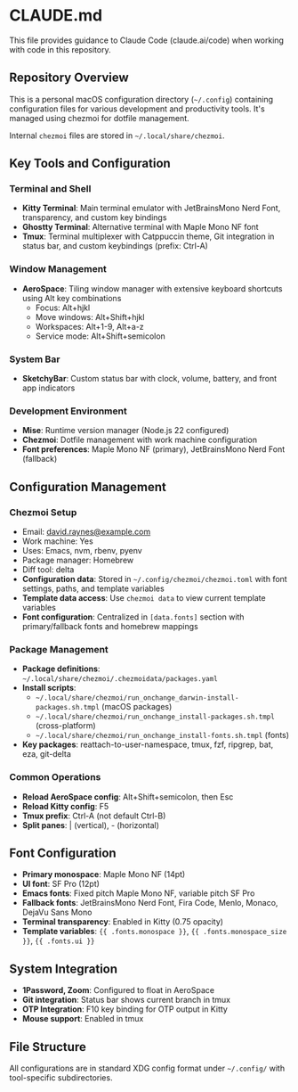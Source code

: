 # CLAUDE.md

This file provides guidance to Claude Code (claude.ai/code) when working with code in this repository.

## Repository Overview

This is a personal macOS configuration directory (`~/.config`) containing configuration files for various development and productivity tools. It's managed using chezmoi for dotfile management.

Internal `chezmoi` files are stored in `~/.local/share/chezmoi`.

## Key Tools and Configuration

### Terminal and Shell
- **Kitty Terminal**: Main terminal emulator with JetBrainsMono Nerd Font, transparency, and custom key bindings
- **Ghostty Terminal**: Alternative terminal with Maple Mono NF font
- **Tmux**: Terminal multiplexer with Catppuccin theme, Git integration in status bar, and custom keybindings (prefix: Ctrl-A)

### Window Management
- **AeroSpace**: Tiling window manager with extensive keyboard shortcuts using Alt key combinations
  - Focus: Alt+hjkl
  - Move windows: Alt+Shift+hjkl  
  - Workspaces: Alt+1-9, Alt+a-z
  - Service mode: Alt+Shift+semicolon

### System Bar
- **SketchyBar**: Custom status bar with clock, volume, battery, and front app indicators

### Development Environment
- **Mise**: Runtime version manager (Node.js 22 configured)
- **Chezmoi**: Dotfile management with work machine configuration
- **Font preferences**: Maple Mono NF (primary), JetBrainsMono Nerd Font (fallback)

## Configuration Management

### Chezmoi Setup
- Email: david.raynes@example.com
- Work machine: Yes
- Uses: Emacs, nvm, rbenv, pyenv
- Package manager: Homebrew
- Diff tool: delta
- **Configuration data**: Stored in `~/.config/chezmoi/chezmoi.toml` with font settings, paths, and template variables
- **Template data access**: Use `chezmoi data` to view current template variables
- **Font configuration**: Centralized in `[data.fonts]` section with primary/fallback fonts and homebrew mappings

### Package Management
- **Package definitions**: `~/.local/share/chezmoi/.chezmoidata/packages.yaml`
- **Install scripts**: 
  - `~/.local/share/chezmoi/run_onchange_darwin-install-packages.sh.tmpl` (macOS packages)
  - `~/.local/share/chezmoi/run_onchange_install-packages.sh.tmpl` (cross-platform)
  - `~/.local/share/chezmoi/run_onchange_install-fonts.sh.tmpl` (fonts)
- **Key packages**: reattach-to-user-namespace, tmux, fzf, ripgrep, bat, eza, git-delta

### Common Operations
- **Reload AeroSpace config**: Alt+Shift+semicolon, then Esc
- **Reload Kitty config**: F5
- **Tmux prefix**: Ctrl-A (not default Ctrl-B)
- **Split panes**: | (vertical), - (horizontal)

## Font Configuration
- **Primary monospace**: Maple Mono NF (14pt)
- **UI font**: SF Pro (12pt)
- **Emacs fonts**: Fixed pitch Maple Mono NF, variable pitch SF Pro
- **Fallback fonts**: JetBrainsMono Nerd Font, Fira Code, Menlo, Monaco, DejaVu Sans Mono
- **Terminal transparency**: Enabled in Kitty (0.75 opacity)
- **Template variables**: `{{ .fonts.monospace }}`, `{{ .fonts.monospace_size }}`, `{{ .fonts.ui }}`

## System Integration
- **1Password, Zoom**: Configured to float in AeroSpace
- **Git integration**: Status bar shows current branch in tmux
- **OTP Integration**: F10 key binding for OTP output in Kitty
- **Mouse support**: Enabled in tmux

## File Structure
All configurations are in standard XDG config format under `~/.config/` with tool-specific subdirectories.
